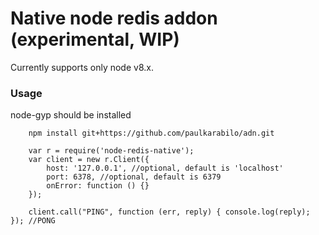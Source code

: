 # Native node redis addon (experimental, WIP)

Currently supports only node v8.x.

### Usage

node-gyp should be installed

```
    npm install git+https://github.com/paulkarabilo/adn.git
```

```
    var r = require('node-redis-native');
    var client = new r.Client({
        host: '127.0.0.1', //optional, default is 'localhost'
        port: 6378, //optional, default is 6379
        onError: function () {}
    });

    client.call("PING", function (err, reply) { console.log(reply); }); //PONG
```
